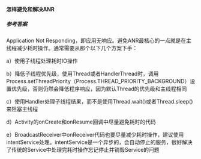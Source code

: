 #### 怎样避免和解决ANR

##### 参考答案

Application Not Responding，即应用无响应。避免ANR最核心的一点就是在主线程减少耗时操作。通常需要从那个以下几个方案下手：

a）使用子线程处理耗时IO操作

b）降低子线程优先级，使用Thread或者HandlerThread时，调用Process.setThreadPriority（Process.THREAD_PRIORITY_BACKGROUND）设置优先级，否则仍然会降低程序响应，因为默认Thread的优先级和主线程相同

c）使用Handler处理子线程结果，而不是使用Thread.wait()或者Thread.sleep()来阻塞主线程

d）Activity的onCreate和onResume回调中尽量避免耗时的代码

e）BroadcastReceiver中onReceiver代码也要尽量减少耗时操作，建议使用intentService处理。intentService是一个异步的，会自动停止的服务，很好解决了传统的Service中处理完耗时操作忘记停止并销毁Service的问题